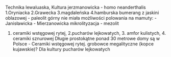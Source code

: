 Technika lewaluaska, Kultura jerzmanowicka - homo neanderthalis
1.Oryniacka 2.Grawecka 3.magdaleńska 4.hamburska
bumerang z jaskini oblazowej - paleolit górny
nie miała możliwości polowania na mamuty: -	Janisławicka -	Mierzanowicka
mikrolityzacja - mezolit 
 1.	ceramiki wstęgowej rytej, 2.pucharów lejkowatych, 3. amfor kulistych, 4.	ceramiki sznurowej
Długie prostokątne ponad 30 metrowe domy są w Polsce - Ceramiki wstęgowej rytej.
grobowce megalityczne (kopce kujawskie)? Dla kultury pucharów lejkowatych




